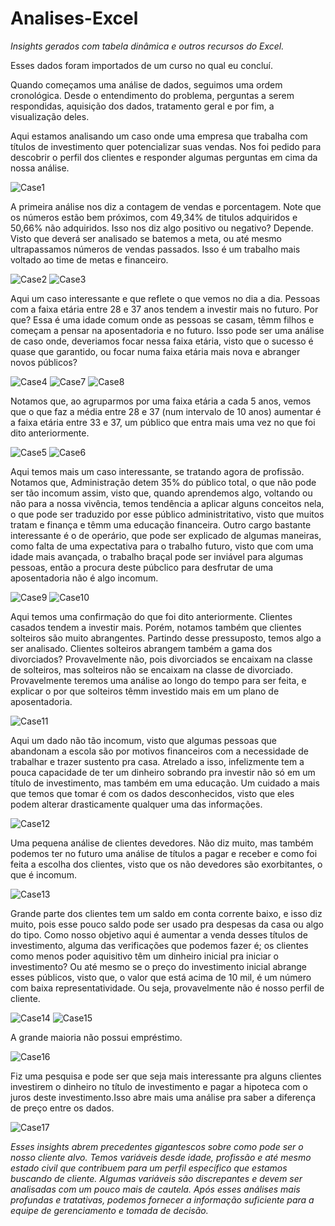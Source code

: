 # Analises-Excel

*Insights gerados com tabela dinâmica e outros recursos do Excel.*

Esses dados foram importados de um curso no qual eu concluí.

Quando começamos uma análise de dados, seguimos uma ordem cronológica. Desde o entendimento do problema, perguntas a serem respondidas, aquisição dos dados, tratamento geral e por fim, a visualização deles.

Aqui estamos analisando um caso onde uma empresa que trabalha com títulos de investimento quer potencializar suas vendas. Nos foi pedido para descobrir o perfil dos clientes e responder algumas perguntas em cima da nossa análise.

![Case1](https://github.com/JulioA/Analises-Excel/assets/146854621/eb43ea06-5c7b-45f6-a83a-8974346bf63f)

A primeira análise nos diz a contagem de vendas e porcentagem. Note que os números estão bem próximos, com 49,34% de titulos adquiridos e 50,66% não adquiridos. Isso nos diz algo positivo ou negativo? Depende. Visto que deverá ser analisado se batemos a meta, ou até mesmo ultrapassamos números de vendas passados. Isso é um trabalho mais voltado ao time de metas e financeiro.

![Case2](https://github.com/JulioA/Analises-Excel/assets/146854621/65ba8f15-b3d1-4c9a-b7f1-389123452a93)
![Case3](https://github.com/JulioA/Analises-Excel/assets/146854621/9ced27b5-0b7e-4baf-b30f-6fd5a7604ac0)


Aqui um caso interessante e que reflete o que vemos no dia a dia. Pessoas com a faixa etária entre 28 e 37 anos tendem a investir mais no futuro. Por que? Essa é uma idade comum onde as pessoas se casam, têmm filhos e começam a pensar na aposentadoria e no futuro. Isso pode ser uma análise de caso onde, deveriamos focar nessa faixa etária, visto que o sucesso é quase que garantido, ou focar numa faixa etária mais nova e abranger novos públicos?

![Case4](https://github.com/JulioA/Analises-Excel/assets/146854621/7f1b7861-5996-4330-85a7-5fb960584309)
![Case7](https://github.com/JulioA/Analises-Excel/assets/146854621/5dae075b-b23d-45d9-bd80-2b4f159c4358)
![Case8](https://github.com/JulioA/Analises-Excel/assets/146854621/2942d406-7186-4fec-89b1-50e0e3382bef)


Notamos que, ao agruparmos por uma faixa etária a cada 5 anos, vemos que o que faz a média entre 28 e 37 (num intervalo de 10 anos) aumentar é a faixa etária entre 33 e 37, um público que entra mais uma vez no que foi dito anteriormente.

![Case5](https://github.com/JulioA/Analises-Excel/assets/146854621/7d7466b6-30e9-4be8-96da-5a59db977363)
![Case6](https://github.com/JulioA/Analises-Excel/assets/146854621/8d332fc6-59ab-454f-a62d-f3108aa09e4c)


Aqui temos mais um caso interessante, se tratando agora de profissão. Notamos que, Administração detem 35% do público total, o que não pode ser tão incomum assim, visto que, quando aprendemos algo, voltando ou não para a nossa vivência, temos tendência a aplicar alguns conceitos nela, o que pode ser traduzido por esse público administritativo, visto que muitos tratam e finança e têmm uma educação financeira. Outro cargo bastante interessante é o de operário, que pode ser explicado de algumas maneiras, como falta de uma expectativa para o trabalho futuro, visto que com uma idade mais avançada, o trabalho braçal pode ser inviável para algumas pessoas, então a procura deste púbclico para desfrutar de uma aposentadoria não é algo incomum.

![Case9](https://github.com/JulioA/Analises-Excel/assets/146854621/4584fe78-b087-49f8-a08b-4582071801f5)
![Case10](https://github.com/JulioA/Analises-Excel/assets/146854621/36738c95-359c-4f83-bb3f-656d284d18a2)

Aqui temos uma confirmação do que foi dito anteriormente. Clientes casados tendem a investir mais. Porém, notamos também que clientes solteiros são muito abrangentes. Partindo desse pressuposto, temos algo a ser analisado. Clientes solteiros abrangem também a gama dos divorciados? Provavelmente não, pois divorciados se encaixam na classe de solteiros, mas solteiros não se encaixam na classe de divorciado. Provavelmente teremos uma análise ao longo do tempo para ser feita, e explicar o por que solteiros têmm investido mais em um plano de aposentadoria.  

![Case11](https://github.com/JulioA/Analises-Excel/assets/146854621/9d289b68-8cba-411c-8a01-99b77b598717)

Aqui um dado não tão incomum, visto que algumas pessoas que abandonam a escola são por motivos financeiros com a necessidade de trabalhar e trazer sustento pra casa. Atrelado a isso, infelizmente tem a pouca capacidade de ter um dinheiro sobrando pra investir não só em um título de investimento, mas também em uma educação.
Um cuidado a mais que temos que tomar é com os dados desconhecidos, visto que eles podem alterar drasticamente qualquer uma das informações.

![Case12](https://github.com/JulioA/Analises-Excel/assets/146854621/e39acbb8-1aa7-4267-8eb3-4fe47cda3a8f)

Uma pequena análise de clientes devedores. Não diz muito, mas também podemos ter no futuro uma análise de títulos a pagar e receber e como foi feita a escolha dos clientes, visto que os não devedores são exorbitantes, o que é incomum.

![Case13](https://github.com/JulioA/Analises-Excel/assets/146854621/8616cc2f-02ec-4239-825d-d084a9da438b)

Grande parte dos clientes tem um saldo em conta corrente baixo, e isso diz muito, pois esse pouco saldo pode ser usado pra despesas da casa ou algo do tipo. Como nosso objetivo aqui é aumentar a venda desses títulos de investimento, alguma das verificações que podemos fazer é; os clientes como menos poder aquisitivo têm um dinheiro inicial pra iniciar o investimento? Ou até mesmo se o preço do investimento inicial abrange esses públicos, visto que, o valor que está acima de 10 mil, é um número com baixa representatividade. Ou seja, provavelmente não é nosso perfil de cliente.

![Case14](https://github.com/JulioA/Analises-Excel/assets/146854621/a5c52737-f6f8-416f-9e6e-fecfaebb4f82)
![Case15](https://github.com/JulioA/Analises-Excel/assets/146854621/f85134ed-c0b4-4fd9-a6bf-1b5f79423526)

A grande maioria não possui empréstimo. 

![Case16](https://github.com/JulioA/Analises-Excel/assets/146854621/81a923c7-7e08-45f4-9d3e-869008bb4611)

Fiz uma pesquisa e pode ser que seja mais interessante pra alguns clientes investirem o dinheiro no título de investimento e pagar a hipoteca com o juros deste investimento.Isso abre mais uma análise pra saber a diferença de preço entre os dados.

![Case17](https://github.com/JulioA/Analises-Excel/assets/146854621/081fa74e-56d7-42fc-b3d0-f21c964c7f70)

*Esses insights abrem precedentes gigantescos sobre como pode ser o nosso cliente alvo. Temos variáveis desde idade, profissão e até mesmo estado civil que contribuem para um perfil específico que estamos buscando de cliente. Algumas variáveis são discrepantes e devem ser analisadas com um pouco mais de cautela. Após esses análises mais profundas e tratativas, podemos fornecer a informação suficiente para a equipe de gerenciamento e tomada de decisão.*
